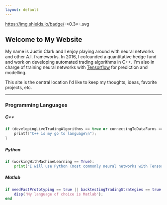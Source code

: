 ```yaml
---
layout: default
---
```


https://img.shields.io/badge/<Version>-<0.3>-<orange>.svg

## Welcome to My Website

My name is Justin Clark and I enjoy playing around with neural networks and other A.I. frameworks. In 2016, I cofounded a quantitative hedge fund and work on developing automated trading algorithms in C++. I'm also in charge of training neural networks with [Tensorflow](https://tensorflow.org/) for prediction and modelling.

This site is the central location I'd like to keep my thoughts, ideas, favorite projects, etc.

* * *

### Programming Languages

##### C++
```c++
if (developingLiveTradingAlgorithms == true or connectingToDataFarms == true){
    printf("C++ is my go to language\n");
}
```

##### Python
```python
if (workingWithMachineLearning == True):
    print("I will use Python (most commonly neural networks with Tensorflow)") 
```

##### Matlab
```matlab
if needFastPrototyping == true || backtestingTradingStrategies == true
    disp('My language of choice is Matlab');
end
```
